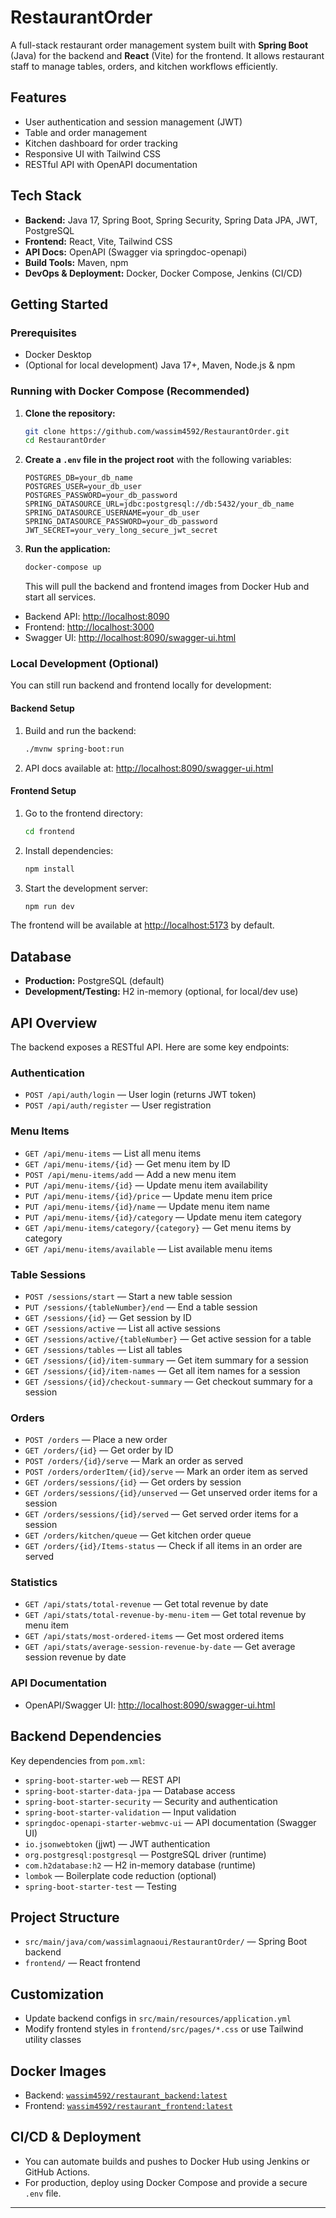 # RestaurantOrder

A full-stack restaurant order management system built with **Spring Boot** (Java) for the backend and **React** (Vite) for the frontend. It allows restaurant staff to manage tables, orders, and kitchen workflows efficiently.

## Features

- User authentication and session management (JWT)
- Table and order management
- Kitchen dashboard for order tracking
- Responsive UI with Tailwind CSS
- RESTful API with OpenAPI documentation

## Tech Stack

- **Backend:** Java 17, Spring Boot, Spring Security, Spring Data JPA, JWT, PostgreSQL
- **Frontend:** React, Vite, Tailwind CSS
- **API Docs:** OpenAPI (Swagger via springdoc-openapi)
- **Build Tools:** Maven, npm
- **DevOps & Deployment:** Docker, Docker Compose, Jenkins (CI/CD)

## Getting Started

### Prerequisites

- Docker Desktop
- (Optional for local development) Java 17+, Maven, Node.js & npm

### Running with Docker Compose (Recommended)

1. **Clone the repository:**
    ```sh
    git clone https://github.com/wassim4592/RestaurantOrder.git
    cd RestaurantOrder
    ```
2. **Create a `.env` file in the project root** with the following variables:
    ```env
    POSTGRES_DB=your_db_name
    POSTGRES_USER=your_db_user
    POSTGRES_PASSWORD=your_db_password
    SPRING_DATASOURCE_URL=jdbc:postgresql://db:5432/your_db_name
    SPRING_DATASOURCE_USERNAME=your_db_user
    SPRING_DATASOURCE_PASSWORD=your_db_password
    JWT_SECRET=your_very_long_secure_jwt_secret
    ```
3. **Run the application:**
    ```sh
    docker-compose up
    ```
    This will pull the backend and frontend images from Docker Hub and start all services.

- Backend API: [http://localhost:8090](http://localhost:8090)
- Frontend: [http://localhost:3000](http://localhost:3000)
- Swagger UI: [http://localhost:8090/swagger-ui.html](http://localhost:8090/swagger-ui.html)

### Local Development (Optional)

You can still run backend and frontend locally for development:

#### Backend Setup

1. Build and run the backend:
    ```sh
    ./mvnw spring-boot:run
    ```
2. API docs available at: [http://localhost:8090/swagger-ui.html](http://localhost:8090/swagger-ui.html)

#### Frontend Setup

1. Go to the frontend directory:
    ```sh
    cd frontend
    ```
2. Install dependencies:
    ```sh
    npm install
    ```
3. Start the development server:
    ```sh
    npm run dev
    ```

The frontend will be available at [http://localhost:5173](http://localhost:5173) by default.

## Database

- **Production:** PostgreSQL (default)
- **Development/Testing:** H2 in-memory (optional, for local/dev use)

## API Overview

The backend exposes a RESTful API. Here are some key endpoints:

### Authentication

- `POST /api/auth/login` — User login (returns JWT token)
- `POST /api/auth/register` — User registration

### Menu Items

- `GET /api/menu-items` — List all menu items
- `GET /api/menu-items/{id}` — Get menu item by ID
- `POST /api/menu-items/add` — Add a new menu item
- `PUT /api/menu-items/{id}` — Update menu item availability
- `PUT /api/menu-items/{id}/price` — Update menu item price
- `PUT /api/menu-items/{id}/name` — Update menu item name
- `PUT /api/menu-items/{id}/category` — Update menu item category
- `GET /api/menu-items/category/{category}` — Get menu items by category
- `GET /api/menu-items/available` — List available menu items

### Table Sessions

- `POST /sessions/start` — Start a new table session
- `PUT /sessions/{tableNumber}/end` — End a table session
- `GET /sessions/{id}` — Get session by ID
- `GET /sessions/active` — List all active sessions
- `GET /sessions/active/{tableNumber}` — Get active session for a table
- `GET /sessions/tables` — List all tables
- `GET /sessions/{id}/item-summary` — Get item summary for a session
- `GET /sessions/{id}/item-names` — Get all item names for a session
- `GET /sessions/{id}/checkout-summary` — Get checkout summary for a session

### Orders

- `POST /orders` — Place a new order
- `GET /orders/{id}` — Get order by ID
- `POST /orders/{id}/serve` — Mark an order as served
- `POST /orders/orderItem/{id}/serve` — Mark an order item as served
- `GET /orders/sessions/{id}` — Get orders by session
- `GET /orders/sessions/{id}/unserved` — Get unserved order items for a session
- `GET /orders/sessions/{id}/served` — Get served order items for a session
- `GET /orders/kitchen/queue` — Get kitchen order queue
- `GET /orders/{id}/Items-status` — Check if all items in an order are served

### Statistics

- `GET /api/stats/total-revenue` — Get total revenue by date
- `GET /api/stats/total-revenue-by-menu-item` — Get total revenue by menu item
- `GET /api/stats/most-ordered-items` — Get most ordered items
- `GET /api/stats/average-session-revenue-by-date` — Get average session revenue by date

### API Documentation

- OpenAPI/Swagger UI: [http://localhost:8090/swagger-ui.html](http://localhost:8090/swagger-ui.html)

## Backend Dependencies

Key dependencies from `pom.xml`:

- `spring-boot-starter-web` — REST API
- `spring-boot-starter-data-jpa` — Database access
- `spring-boot-starter-security` — Security and authentication
- `spring-boot-starter-validation` — Input validation
- `springdoc-openapi-starter-webmvc-ui` — API documentation (Swagger UI)
- `io.jsonwebtoken` (jjwt) — JWT authentication
- `org.postgresql:postgresql` — PostgreSQL driver (runtime)
- `com.h2database:h2` — H2 in-memory database (runtime)
- `lombok` — Boilerplate code reduction (optional)
- `spring-boot-starter-test` — Testing

## Project Structure

- `src/main/java/com/wassimlagnaoui/RestaurantOrder/` — Spring Boot backend
- `frontend/` — React frontend

## Customization

- Update backend configs in `src/main/resources/application.yml`
- Modify frontend styles in `frontend/src/pages/*.css` or use Tailwind utility classes

## Docker Images

- Backend: [`wassim4592/restaurant_backend:latest`](https://hub.docker.com/r/wassim4592/restaurant_backend)
- Frontend: [`wassim4592/restaurant_frontend:latest`](https://hub.docker.com/r/wassim4592/restaurant_frontend)

## CI/CD & Deployment

- You can automate builds and pushes to Docker Hub using Jenkins or GitHub Actions.
- For production, deploy using Docker Compose and provide a secure `.env` file.

---
